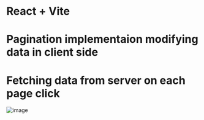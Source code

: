 # React + Vite

# Pagination implementaion modifying data in client side

# Fetching data from server on each page click

![image](https://github.com/Prudhivi-Phani-Kumar/react-projects/assets/138499569/4c2fa663-218a-45c8-ab36-8d8a6a6d485a)
